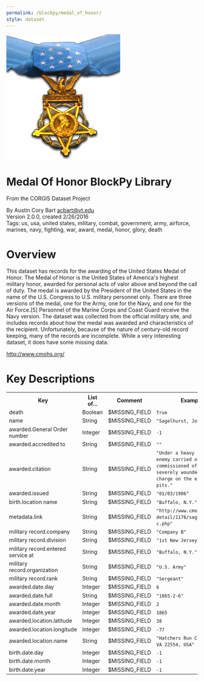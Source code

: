 ```yaml
---
permalink: /blockpy/medal_of_honor/
style: dataset
---
```


<img class="img-thumbnail float-right"
     src="/images/datasets/medal-of-honor-icon.png"
     alt="medal of honor icon"
     role="presentation">

# Medal Of Honor BlockPy Library

<p class='lead'>From the CORGIS Dataset Project</p>

<span class='text-muted'>By Austin Cory Bart <acbart@vt.edu></span><br>
<span class='text-muted'>Version 2.0.0, created 2/26/2016</span><br>
<span class='text-muted'>Tags: us, usa, united states, military, combat, government, army, airforce, marines, navy, fighting, war, award, medal, honor, glory, death</span>

# Overview

This dataset has records for the awarding of the United States Medal of Honor. The Medal of Honor is the United States of America's highest military honor, awarded for personal acts of valor above and beyond the call of duty. The medal is awarded by the President of the United States in the name of the U.S. Congress to U.S. military personnel only. There are three versions of the medal, one for the Army, one for the Navy, and one for the Air Force.[5] Personnel of the Marine Corps and Coast Guard receive the Navy version.
The dataset was collected from the official military site, and includes records about how the medal was awarded and characteristics of the recipient. Unfortunately, because of the nature of century-old record keeping, many of the records are incomplete. While a very interesting dataset, it does have some missing data.


<http://www.cmohs.org/>




# Key Descriptions
    
<table class='table table-condensed table-striped table-bordered table-hover'>
<tr>
    <th class=''>Key</th>
    <th class=''>List of...</th>
    <th class=''>Comment</th>
    <th class=''>Example Value</th>
</tr>

<tr>
    <td>death</td>
    <td>Boolean</td> 
    <td>$MISSING_FIELD</td>
    <td><code>True</code></td>
</tr>

<tr>
    <td>name</td>
    <td>String</td> 
    <td>$MISSING_FIELD</td>
    <td><code>"Sagelhurst, John C."</code></td>
</tr>

<tr>
    <td>awarded.General Order number</td>
    <td>Integer</td> 
    <td>$MISSING_FIELD</td>
    <td><code>-1</code></td>
</tr>

<tr>
    <td>awarded.accredited to</td>
    <td>String</td> 
    <td>$MISSING_FIELD</td>
    <td><code>""</code></td>
</tr>

<tr>
    <td>awarded.citation</td>
    <td>String</td> 
    <td>$MISSING_FIELD</td>
    <td><code>"Under a heavy fire from the enemy carried off the field a commissioned officer who was severely wounded and also led a charge on the enemy's rifle pits."</code></td>
</tr>

<tr>
    <td>awarded.issued</td>
    <td>String</td> 
    <td>$MISSING_FIELD</td>
    <td><code>"01/03/1906"</code></td>
</tr>

<tr>
    <td>birth.location name</td>
    <td>String</td> 
    <td>$MISSING_FIELD</td>
    <td><code>"Buffalo, N.Y."</code></td>
</tr>

<tr>
    <td>metadata.link</td>
    <td>String</td> 
    <td>$MISSING_FIELD</td>
    <td><code>"http://www.cmohs.org/recipient-detail/1176/sagelhurst-john-c.php"</code></td>
</tr>

<tr>
    <td>military record.company</td>
    <td>String</td> 
    <td>$MISSING_FIELD</td>
    <td><code>"Company B"</code></td>
</tr>

<tr>
    <td>military record.division</td>
    <td>String</td> 
    <td>$MISSING_FIELD</td>
    <td><code>"1st New Jersey Cavalry"</code></td>
</tr>

<tr>
    <td>military record.entered service at</td>
    <td>String</td> 
    <td>$MISSING_FIELD</td>
    <td><code>"Buffalo, N.Y."</code></td>
</tr>

<tr>
    <td>military record.organization</td>
    <td>String</td> 
    <td>$MISSING_FIELD</td>
    <td><code>"U.S. Army"</code></td>
</tr>

<tr>
    <td>military record.rank</td>
    <td>String</td> 
    <td>$MISSING_FIELD</td>
    <td><code>"Sergeant"</code></td>
</tr>

<tr>
    <td>awarded.date.day</td>
    <td>Integer</td> 
    <td>$MISSING_FIELD</td>
    <td><code>6</code></td>
</tr>

<tr>
    <td>awarded.date.full</td>
    <td>String</td> 
    <td>$MISSING_FIELD</td>
    <td><code>"1865-2-6"</code></td>
</tr>

<tr>
    <td>awarded.date.month</td>
    <td>Integer</td> 
    <td>$MISSING_FIELD</td>
    <td><code>2</code></td>
</tr>

<tr>
    <td>awarded.date.year</td>
    <td>Integer</td> 
    <td>$MISSING_FIELD</td>
    <td><code>1865</code></td>
</tr>

<tr>
    <td>awarded.location.latitude</td>
    <td>Integer</td> 
    <td>$MISSING_FIELD</td>
    <td><code>38</code></td>
</tr>

<tr>
    <td>awarded.location.longitude</td>
    <td>Integer</td> 
    <td>$MISSING_FIELD</td>
    <td><code>-77</code></td>
</tr>

<tr>
    <td>awarded.location.name</td>
    <td>String</td> 
    <td>$MISSING_FIELD</td>
    <td><code>"Hatchers Run Court, Stafford, VA 22554, USA"</code></td>
</tr>

<tr>
    <td>birth.date.day</td>
    <td>Integer</td> 
    <td>$MISSING_FIELD</td>
    <td><code>-1</code></td>
</tr>

<tr>
    <td>birth.date.month</td>
    <td>Integer</td> 
    <td>$MISSING_FIELD</td>
    <td><code>-1</code></td>
</tr>

<tr>
    <td>birth.date.year</td>
    <td>Integer</td> 
    <td>$MISSING_FIELD</td>
    <td><code>-1</code></td>
</tr>

</table>